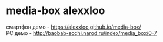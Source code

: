 # media-box alexxloo
смартфон демо - https://alexxloo.github.io/media-box/
<br>
PC демо - http://baobab-sochi.narod.ru/index/media_box/0-7
